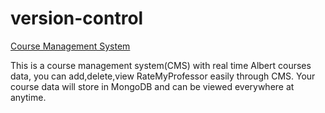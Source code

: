 # version-control

[Course Management System](https://github.com/jiawei-zhang-a/Course-Management-System)

This is a course management system(CMS) with real time Albert courses data, you can add,delete,view RateMyProfessor easily through CMS. Your course data will store in MongoDB and can be viewed everywhere at anytime.